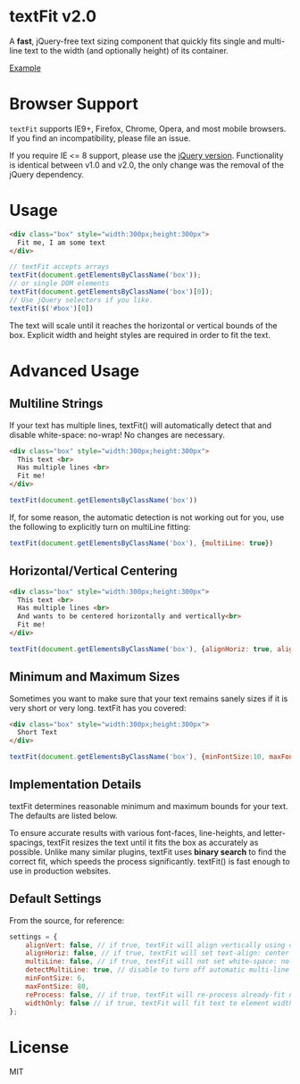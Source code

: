 textFit v2.0
==============

A **fast**, jQuery-free text sizing component that quickly fits single and multi-line text to the width (and optionally height) of its container.

[Example](http://strml.github.com/examples/textFit.html)

Browser Support
===============

`textFit` supports IE9+, Firefox, Chrome, Opera, and most mobile browsers. If you find an incompatibility,
please file an issue.

If you require IE <= 8 support, please use the [jQuery version](https://github.com/STRML/textFit/tree/1.0-jQuery).
Functionality is identical between v1.0 and v2.0, the only change was the removal of the jQuery dependency.

Usage
=====

```html
<div class="box" style="width:300px;height:300px">
  Fit me, I am some text
</div>
```

```javascript
// textFit accepts arrays
textFit(document.getElementsByClassName('box'));
// or single DOM elements
textFit(document.getElementsByClassName('box')[0]);
// Use jQuery selectors if you like.
textFit($('#box')[0])
```

The text will scale until it reaches the horizontal or vertical bounds of the box.
Explicit width and height styles are required in order to fit the text.

Advanced Usage
==============

Multiline Strings
-----------------

If your text has multiple lines, textFit() will automatically detect that and disable white-space: no-wrap!
No changes are necessary.

```html
<div class="box" style="width:300px;height:300px">
  This text <br>
  Has multiple lines <br>
  Fit me!
</div>
```

```javascript
textFit(document.getElementsByClassName('box'))
```

If, for some reason, the automatic detection is not working out for you, use the following to explicitly turn on
multiLine fitting:

```javascript
textFit(document.getElementsByClassName('box'), {multiLine: true})
```

Horizontal/Vertical Centering
-----------------------------

```html
<div class="box" style="width:300px;height:300px">
  This text <br>
  Has multiple lines <br>
  And wants to be centered horizontally and vertically<br>
  Fit me!
</div>
```

```javascript
textFit(document.getElementsByClassName('box'), {alignHoriz: true, alignVert: true})
```

Minimum and Maximum Sizes
-------------------------

Sometimes you want to make sure that your text remains sanely sizes if it is very short or very long. textFit
has you covered:

```html
<div class="box" style="width:300px;height:300px">
  Short Text
</div>
```

```javascript
textFit(document.getElementsByClassName('box'), {minFontSize:10, maxFontSize: 50})
```

Implementation Details
----------------------
textFit determines reasonable minimum and maximum bounds for your text. The defaults are listed below.

To ensure accurate results with various font-faces, line-heights, and letter-spacings, textFit resizes the text
until it fits the box as accurately as possible. Unlike many similar plugins, textFit uses **binary search** to
find the correct fit, which speeds the process significantly. textFit() is fast enough to use in production
websites.

Default Settings
----------------

From the source, for reference:

```javascript
settings = {
    alignVert: false, // if true, textFit will align vertically using css tables
    alignHoriz: false, // if true, textFit will set text-align: center
    multiLine: false, // if true, textFit will not set white-space: no-wrap
    detectMultiLine: true, // disable to turn off automatic multi-line sensing
    minFontSize: 6,
    maxFontSize: 80,
    reProcess: false, // if true, textFit will re-process already-fit nodes. Leave to 'false' for better performance
    widthOnly: false // if true, textFit will fit text to element width, regardless of text height
};
```

License
=======
MIT
